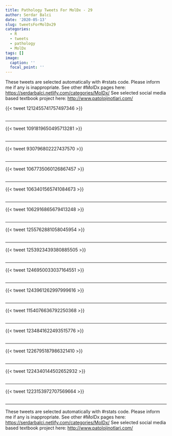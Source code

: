 ```yaml
---
title: Pathology Tweets For MolDx - 29
author: Serdar Balci
date: '2020-05-13'
slug: tweetsForMolDx29
categories:
  - R
  - tweets
  - pathology
  - MolDx
tags: []
image:
  caption: ''
  focal_point: ''
---
```



These tweets are selected automatically with #rstats code. Please inform me if any is inappropriate.
See other #MolDx pages here: https://serdarbalci.netlify.com/categories/MolDx/ 
See selected social media based textbook project here: http://www.patolojinotlari.com/

{{< tweet 1212455741757497346 >}}
<br>
<br>
<hr>
{{< tweet 1091819650495713281 >}}
<br>
<br>
<hr>
{{< tweet 930796802227437570 >}}
<br>
<br>
<hr>
{{< tweet 1067735060126867457 >}}
<br>
<br>
<hr>
{{< tweet 1063401565741084673 >}}
<br>
<br>
<hr>
{{< tweet 1062916865679413248 >}}
<br>
<br>
<hr>
{{< tweet 1255762881058045954 >}}
<br>
<br>
<hr>
{{< tweet 1253923439380885505 >}}
<br>
<br>
<hr>
{{< tweet 1246950033037164551 >}}
<br>
<br>
<hr>
{{< tweet 1243961262997999616 >}}
<br>
<br>
<hr>
{{< tweet 1154076636792250368 >}}
<br>
<br>
<hr>
{{< tweet 1234841622493515776 >}}
<br>
<br>
<hr>
{{< tweet 1226795187986321410 >}}
<br>
<br>
<hr>
{{< tweet 1224340144502652932 >}}
<br>
<br>
<hr>
{{< tweet 1223153972707569664 >}}
<br>
<br>
<hr>


These tweets are selected automatically with #rstats code. Please inform me if any is inappropriate.
See other #MolDx pages here: https://serdarbalci.netlify.com/categories/MolDx/ 
See selected social media based textbook project here: http://www.patolojinotlari.com/
